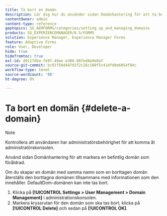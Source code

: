 ```yaml
---
title: Ta bort en domän
description: Lär dig hur du använder sidan Domänhantering för att ta bort en domän eller markera en befintlig domän som föråldrad.
contentOwner: admin
content-type: reference
geptopics: SG_AEMFORMS/categories/setting_up_and_managing_domains
products: SG_EXPERIENCEMANAGER/6.5/FORMS
solution: Experience Manager, Experience Manager Forms
feature: Adaptive Forms
role: User, Developer
hide: true
hidefromtoc: true
exl-id: d8117dba-fe9f-49ae-a306-08fed8a9e0af
source-git-commit: bc91f56d447d1f2c26c160f5c414fd0e6054f84c
workflow-type: tm+mt
source-wordcount: '98'
ht-degree: 0%

---
```


# Ta bort en domän {#delete-a-domain}

>[!NOTE]
> 
> Kontrollera att användaren har administratörsbehörighet för att komma åt administratörskonsolen.

Använd sidan Domänhantering för att markera en befintlig domän som föråldrad.

Om du skapar en domän med samma namn som en borttagen domän återställs den borttagna domänen tillsammans med informationen som den innehåller. DefaultDom-domänen kan inte tas bort.

1. Klicka på **[!UICONTROL Settings > User Management > Domain Management]** i administrationskonsolen.
1. Markera kryssrutan för den domän som ska tas bort, klicka på **[!UICONTROL Delete]** och sedan på **[!UICONTROL OK]**.
